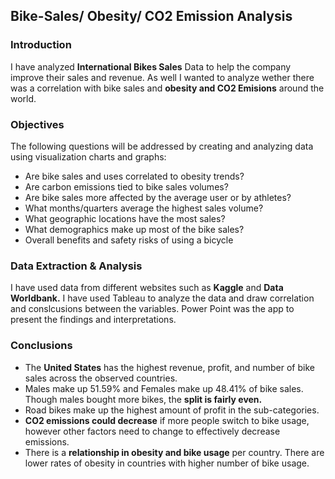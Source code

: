 ## Bike-Sales/ Obesity/ CO2 Emission Analysis

### Introduction

I have analyzed __International Bikes Sales__ Data to help the company improve their sales and revenue. As well I wanted to analyze wether there was a correlation with bike sales and __obesity and CO2 Emisions__ around the world.

### Objectives

The following questions will be addressed by creating and analyzing data using visualization charts
and graphs:
* Are bike sales and uses correlated to obesity trends?
* Are carbon emissions tied to bike sales volumes?
* Are bike sales more affected by the average user or by athletes?
* What months/quarters average the highest sales volume?
* What geographic locations have the most sales?
* What demographics make up most of the bike sales?
* Overall benefits and safety risks of using a bicycle



### Data Extraction & Analysis

I have used data from different websites such as __Kaggle__ and __Data Worldbank.__
I have used Tableau to analyze the data and draw correlation and conslcusions between the variables.
Power Point was the app to present the findings and interpretations.

### Conclusions

* The __United States__ has the highest revenue, profit, and number of bike sales across the observed countries.
* Males make up 51.59% and Females make up 48.41% of bike sales. Though males bought more bikes, the __split is fairly even.__
* Road bikes make up the highest amount of profit in the sub-categories.
* __CO2 emissions could decrease__ if more people switch to bike usage, however other factors need to change to effectively decrease emissions.
* There is a __relationship in obesity and bike usage__ per country. There are lower rates of obesity in countries with higher number of bike usage.




